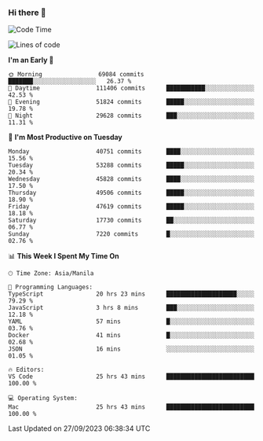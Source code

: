 ### Hi there 👋

<!--START_SECTION:waka-->
![Code Time](http://img.shields.io/badge/Code%20Time-4%2C379%20hrs%203%20mins-blue)

![Lines of code](https://img.shields.io/badge/From%20Hello%20World%20I%27ve%20Written-104.2%20million%20lines%20of%20code-blue)

**I'm an Early 🐤** 

```text
🌞 Morning                69084 commits       ███████░░░░░░░░░░░░░░░░░░   26.37 % 
🌆 Daytime                111406 commits      ███████████░░░░░░░░░░░░░░   42.53 % 
🌃 Evening                51824 commits       █████░░░░░░░░░░░░░░░░░░░░   19.78 % 
🌙 Night                  29628 commits       ███░░░░░░░░░░░░░░░░░░░░░░   11.31 % 
```
📅 **I'm Most Productive on Tuesday** 

```text
Monday                   40751 commits       ████░░░░░░░░░░░░░░░░░░░░░   15.56 % 
Tuesday                  53288 commits       █████░░░░░░░░░░░░░░░░░░░░   20.34 % 
Wednesday                45828 commits       ████░░░░░░░░░░░░░░░░░░░░░   17.50 % 
Thursday                 49506 commits       █████░░░░░░░░░░░░░░░░░░░░   18.90 % 
Friday                   47619 commits       █████░░░░░░░░░░░░░░░░░░░░   18.18 % 
Saturday                 17730 commits       ██░░░░░░░░░░░░░░░░░░░░░░░   06.77 % 
Sunday                   7220 commits        █░░░░░░░░░░░░░░░░░░░░░░░░   02.76 % 
```


📊 **This Week I Spent My Time On** 

```text
🕑︎ Time Zone: Asia/Manila

💬 Programming Languages: 
TypeScript               20 hrs 23 mins      ████████████████████░░░░░   79.29 % 
JavaScript               3 hrs 8 mins        ███░░░░░░░░░░░░░░░░░░░░░░   12.18 % 
YAML                     57 mins             █░░░░░░░░░░░░░░░░░░░░░░░░   03.76 % 
Docker                   41 mins             █░░░░░░░░░░░░░░░░░░░░░░░░   02.68 % 
JSON                     16 mins             ░░░░░░░░░░░░░░░░░░░░░░░░░   01.05 % 

🔥 Editors: 
VS Code                  25 hrs 43 mins      █████████████████████████   100.00 % 

💻 Operating System: 
Mac                      25 hrs 43 mins      █████████████████████████   100.00 % 
```


 Last Updated on 27/09/2023 06:38:34 UTC
<!--END_SECTION:waka-->


<!--
**rad182/rad182** is a ✨ _special_ ✨ repository because its `README.md` (this file) appears on your GitHub profile.

Here are some ideas to get you started:

- 🔭 I’m currently working on ...
- 🌱 I’m currently learning ...
- 👯 I’m looking to collaborate on ...
- 🤔 I’m looking for help with ...
- 💬 Ask me about ...
- 📫 How to reach me: ...
- 😄 Pronouns: ...
- ⚡ Fun fact: ...
-->
